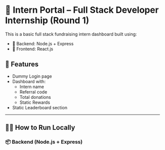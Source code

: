 # 💼 Intern Portal – Full Stack Developer Internship (Round 1)

This is a basic full stack fundraising intern dashboard built using:
- 🔧 Backend: Node.js + Express
- 🎨 Frontend: React.js

## 🚀 Features

- Dummy Login page
- Dashboard with:
  - Intern name
  - Referral code
  - Total donations
  - Static Rewards
- Static Leaderboard section

---

## 🧑‍💻 How to Run Locally

### 📦 Backend (Node.js + Express)

